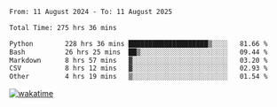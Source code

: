 <!--START_SECTION:waka-->

```txt
From: 11 August 2024 - To: 11 August 2025

Total Time: 275 hrs 36 mins

Python        228 hrs 36 mins ████████████████████▒░░░░   81.66 %
Bash          26 hrs 25 mins  ██▒░░░░░░░░░░░░░░░░░░░░░░   09.44 %
Markdown      8 hrs 57 mins   ▓░░░░░░░░░░░░░░░░░░░░░░░░   03.20 %
CSV           8 hrs 12 mins   ▓░░░░░░░░░░░░░░░░░░░░░░░░   02.93 %
Other         4 hrs 19 mins   ▒░░░░░░░░░░░░░░░░░░░░░░░░   01.54 %
```

<!--END_SECTION:waka-->
[![wakatime](https://wakatime.com/badge/user/5f89a63a-5294-4958-ad30-2b3455e63f2a.svg)](https://wakatime.com/@5f89a63a-5294-4958-ad30-2b3455e63f2a)
